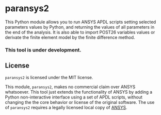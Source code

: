 # paransys2

This Python module allows you to run ANSYS APDL scripts setting selected parameters values by Python, and returning the values of all parameters in the end of the analysis. It is also able to import POST26 variables values or derivate the finite element model by the finite difference method.


### This tool is under development.



## License

`paransys2` is licensed under the MIT license.

This module, `paransys2`, makes no commercial claim over ANSYS whatsoever. This tool just extends the functionality of ANSYS by adding a Python non-interactive interface using a set of APDL scripts, without changing the the core behavior or license of the original software. The use of `paransys2` requires a legally licensed local copy of [ANSYS](https://www.ansys.com).
